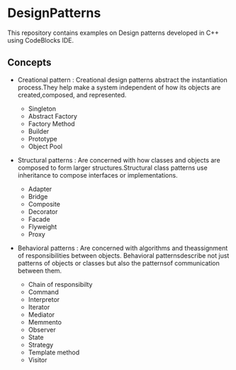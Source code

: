 # DesignPatterns
This repository contains examples on Design patterns developed in C++ using CodeBlocks IDE.

## Concepts
* Creational pattern : Creational design patterns abstract the instantiation process.They help make a
system independent of how its objects are created,composed, and represented.
    * Singleton
    * Abstract Factory
    * Factory Method
    * Builder
    * Prototype
    * Object Pool

* Structural patterns :  Are concerned with how classes and objects are composed to form larger structures.Structural class patterns use inheritance to compose interfaces or implementations.
    * Adapter
    * Bridge
    * Composite
    * Decorator
    * Facade
    * Flyweight
    * Proxy
    
* Behavioral patterns :  Are concerned with algorithms and theassignment of responsibilities between objects. Behavioral patternsdescribe not just patterns of objects or classes but also the patternsof communication between them.
    * Chain of responsibilty
    * Command
    * Interpretor
    * Iterator
    * Mediator
    * Memmento
    * Observer
    * State
    * Strategy
    * Template method
    * Visitor
